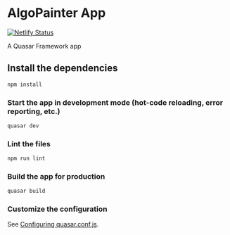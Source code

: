 # AlgoPainter App

[![Netlify Status](https://api.netlify.com/api/v1/badges/ba94c9cd-a3ac-4266-9f33-b5e424fe8f1a/deploy-status)](https://app.netlify.com/sites/algopainter-app/deploys)

A Quasar Framework app

## Install the dependencies
```bash
npm install
```

### Start the app in development mode (hot-code reloading, error reporting, etc.)
```bash
quasar dev
```

### Lint the files
```bash
npm run lint
```

### Build the app for production
```bash
quasar build
```

### Customize the configuration
See [Configuring quasar.conf.js](https://v2.quasar.dev/quasar-cli/quasar-conf-js).

